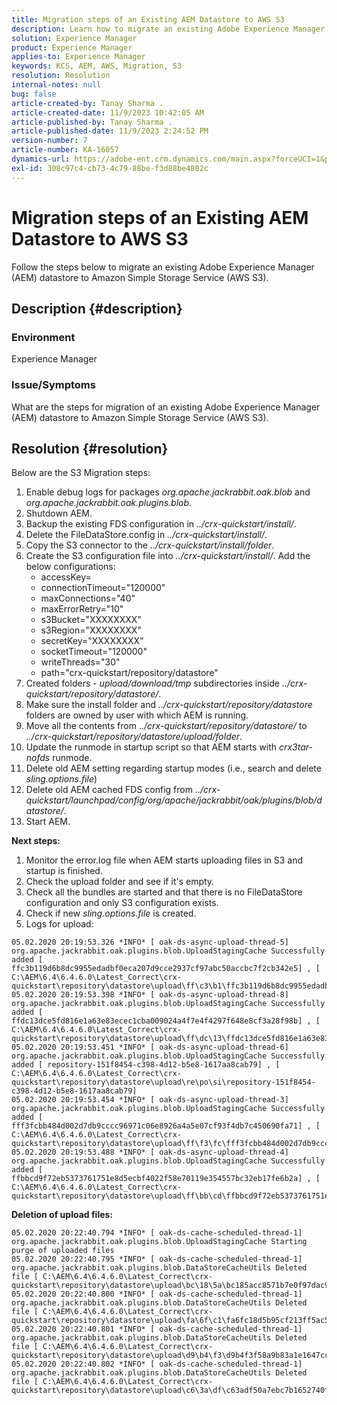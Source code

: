 ```yaml
---
title: Migration steps of an Existing AEM Datastore to AWS S3
description: Learn how to migrate an existing Adobe Experience Manager (AEM) datastore to Amazon Simple Storage Service (AWS S3).
solution: Experience Manager
product: Experience Manager
applies-to: Experience Manager
keywords: KCS, AEM, AWS, Migration, S3
resolution: Resolution
internal-notes: null
bug: false
article-created-by: Tanay Sharma .
article-created-date: 11/9/2023 10:42:05 AM
article-published-by: Tanay Sharma .
article-published-date: 11/9/2023 2:24:52 PM
version-number: 7
article-number: KA-16057
dynamics-url: https://adobe-ent.crm.dynamics.com/main.aspx?forceUCI=1&pagetype=entityrecord&etn=knowledgearticle&id=baf2009e-ec7e-ee11-8179-6045bd006149
exl-id: 308c97c4-cb73-4c79-88be-f3d88be4802c
---
```

# Migration steps of an Existing AEM Datastore to AWS S3


Follow the steps below to migrate an existing Adobe Experience Manager (AEM) datastore to Amazon Simple Storage Service (AWS S3).

## Description {#description}


### Environment

Experience Manager



### Issue/Symptoms

What are the steps for migration of an existing Adobe Experience Manager (AEM) datastore to Amazon Simple Storage Service (AWS S3).


## Resolution {#resolution}


Below are the S3 Migration steps:

1. Enable debug logs for packages *org.apache.jackrabbit.oak.blob* and *org.apache.jackrabbit.oak.plugins.blob*.
2. Shutdown AEM.
3. Backup the existing FDS configuration in *../crx-quickstart/install/*.
4. Delete the FileDataStore.config in *../crx-quickstart/install/*.
5. Copy the S3 connector to the *../crx-quickstart/install/folder*.
6. Create the S3 configuration file into *../crx-quickstart/install/*. Add the below configurations: 
    - accessKey=
    - connectionTimeout="120000"
    - maxConnections="40"
    - maxErrorRetry="10"
    - s3Bucket="XXXXXXXX"
    - s3Region="XXXXXXXX"
    - secretKey="XXXXXXXX"
    - socketTimeout="120000"
    - writeThreads="30"
    - path="crx-quickstart/repository/datastore"
7. Created folders - *upload/download/tmp* subdirectories inside *../crx-quickstart/repository/datastore/*.
8. Make sure the install folder and *../crx-quickstart/repository/datastore* folders are owned by user with which AEM is running.
9. Move all the contents from .*./crx-quickstart/repository/datastore/* to *../crx-quickstart/repository/datastore/upload/folder*.
10. Update the runmode in startup script so that AEM starts with *crx3tar-nofds* runmode.
11. Delete old AEM setting regarding startup modes (i.e., search and delete *sling.options.file*)
12. Delete old AEM cached FDS config from *../crx-quickstart/launchpad/config/org/apache/jackrabbit/oak/plugins/blob/datastore/*.
13. Start AEM.


<b>Next steps:</b>

1. Monitor the error.log file when AEM starts uploading files in S3 and startup is finished.
2. Check the upload folder and see if it's empty.
3. Check all the bundles are started and that there is no FileDataStore configuration and only S3 configuration exists.
4. Check if new *sling.options.file* is created.
5. Logs for upload:





```
05.02.2020 20:19:53.326 *INFO* [ oak-ds-async-upload-thread-5]  org.apache.jackrabbit.oak.plugins.blob.UploadStagingCache Successfully added [ ffc3b119d6b8dc9955edadbf0eca207d9cce2937cf97abc50accbc7f2cb342e5] , [ C:\AEM\6.4\6.4.6.0\Latest_Correct\crx-quickstart\repository\datastore\upload\ff\c3\b1\ffc3b119d6b8dc9955edadbf0eca207d9cce2937cf97abc50accbc7f2cb342e5] 
05.02.2020 20:19:53.398 *INFO* [ oak-ds-async-upload-thread-8]  org.apache.jackrabbit.oak.plugins.blob.UploadStagingCache Successfully added [ ffdc13dce5fd816e1a63e83ecec1cba009024a4f7e4f4297f648e8cf3a28f98b] , [ C:\AEM\6.4\6.4.6.0\Latest_Correct\crx-quickstart\repository\datastore\upload\ff\dc\13\ffdc13dce5fd816e1a63e83ecec1cba009024a4f7e4f4297f648e8cf3a28f98b] 
05.02.2020 20:19:53.451 *INFO* [ oak-ds-async-upload-thread-6]  org.apache.jackrabbit.oak.plugins.blob.UploadStagingCache Successfully added [ repository-151f8454-c398-4d12-b5e8-1617aa8cab79] , [ C:\AEM\6.4\6.4.6.0\Latest_Correct\crx-quickstart\repository\datastore\upload\re\po\si\repository-151f8454-c398-4d12-b5e8-1617aa8cab79] 
05.02.2020 20:19:53.454 *INFO* [ oak-ds-async-upload-thread-3]  org.apache.jackrabbit.oak.plugins.blob.UploadStagingCache Successfully added [ fff3fcbb484d002d7db9cccc96971c06e8926a4a5e07cf93f4db7c450690fa71] , [ C:\AEM\6.4\6.4.6.0\Latest_Correct\crx-quickstart\repository\datastore\upload\ff\f3\fc\fff3fcbb484d002d7db9cccc96971c06e8926a4a5e07cf93f4db7c450690fa71] 
05.02.2020 20:19:53.488 *INFO* [ oak-ds-async-upload-thread-4]  org.apache.jackrabbit.oak.plugins.blob.UploadStagingCache Successfully added [ ffbbcd9f72eb5373761751e8d5ecbf4022f58e70119e354557bc32eb17fe6b2a] , [ C:\AEM\6.4\6.4.6.0\Latest_Correct\crx-quickstart\repository\datastore\upload\ff\bb\cd\ffbbcd9f72eb5373761751e8d5ecbf4022f58e70119e354557bc32eb17fe6b2a]
```


<b>Deletion of upload files:</b>




```
05.02.2020 20:22:40.794 *INFO* [ oak-ds-cache-scheduled-thread-1]  org.apache.jackrabbit.oak.plugins.blob.UploadStagingCache Starting purge of uploaded files
05.02.2020 20:22:40.795 *INFO* [ oak-ds-cache-scheduled-thread-1]  org.apache.jackrabbit.oak.plugins.blob.DataStoreCacheUtils Deleted file [ C:\AEM\6.4\6.4.6.0\Latest_Correct\crx-quickstart\repository\datastore\upload\bc\18\5a\bc185acc8571b7e0f97dac92b0285fe248004909c3d8264e03cfb2a8101bada6] 
05.02.2020 20:22:40.800 *INFO* [ oak-ds-cache-scheduled-thread-1]  org.apache.jackrabbit.oak.plugins.blob.DataStoreCacheUtils Deleted file [ C:\AEM\6.4\6.4.6.0\Latest_Correct\crx-quickstart\repository\datastore\upload\fa\6f\c1\fa6fc18d5b95cf213ff5ac5d9eb0fed7c61310ac2c373ca2cbf187844bf39c24] 
05.02.2020 20:22:40.801 *INFO* [ oak-ds-cache-scheduled-thread-1]  org.apache.jackrabbit.oak.plugins.blob.DataStoreCacheUtils Deleted file [ C:\AEM\6.4\6.4.6.0\Latest_Correct\crx-quickstart\repository\datastore\upload\d9\b4\f3\d9b4f3f58a9b83a1e1647cc23b77d672836171afdccbbbd8726f480b741a4c2e] 
05.02.2020 20:22:40.802 *INFO* [ oak-ds-cache-scheduled-thread-1]  org.apache.jackrabbit.oak.plugins.blob.DataStoreCacheUtils Deleted file [ C:\AEM\6.4\6.4.6.0\Latest_Correct\crx-quickstart\repository\datastore\upload\c6\3a\df\c63adf50a7ebc7b1652740fb8be9b72f5b76d22477f0d411becab2f8eeceb70b]
```
